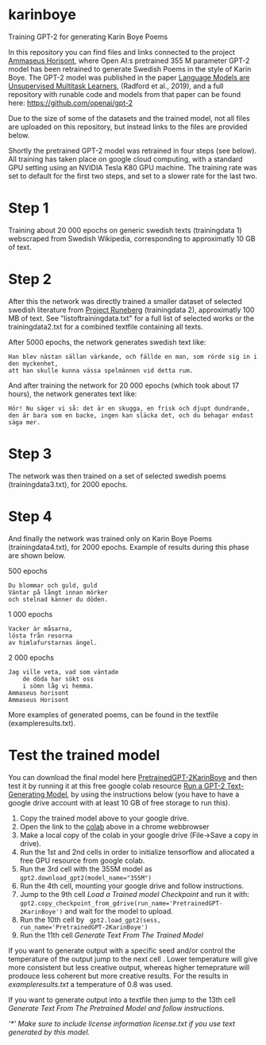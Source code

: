 # karinboye
Training GPT-2 for generating Karin Boye Poems

In this repository you can find files and links connected to the project <a href="http://www.svenskscifi.se/ammaseus.html">Ammaseus Horisont</a>, where Open AI:s pretrained 355 M parameter GPT-2 model has been retrained to generate Swedish Poems in the style of Karin Boye. The GPT-2 model was published in the paper <a href="https://d4mucfpksywv.cloudfront.net/better-language-models/language-models.pdf">Language Models are Unsupervised Multitask Learners</a>, (Radford et al., 2019), and a full repository with runable code and models from that paper can be found here: https://github.com/openai/gpt-2

Due to the size of some of the datasets and the trained model, not all files are uploaded on this repository, but instead links to the files are provided below.

Shortly the pretrained GPT-2 model was retrained in four steps (see below). All training has taken place on google cloud computing, with a standard GPU setting using an NVIDIA Tesla K80 GPU machine. The training rate was set to default for the first two steps, and set to a slower rate for the last two.

# Step 1

Training about 20 000 epochs on generic swedish texts (trainingdata 1) webscraped from Swedish Wikipedia, corresponding to approximatly 10 GB of text.


# Step 2

After this the network was directly trained a smaller dataset of selected swedish literature from <a href="http://runeberg.org">Project Runeberg</a> (trainingdata 2), approximatly 100 MB of text. See "listoftrainingdata.txt" for a full list of selected works or the trainingdata2.txt for a combined textfile containing all texts.

After 5000 epochs, the network generates swedish text like:

  	Han blev nästan sällan värkande, och fällde en man, som rörde sig in i den myckenhet, 
  	att han skulle kunna vässa spelmännen vid detta rum.

And after training the network for 20 000 epochs (which took about 17 hours), the network generates text like:

	Hör! Nu säger vi så: det är en skugga, en frisk och djupt dundrande, 
  	den är bara som en backe, ingen kan släcka det, och du behagar endast säga mer.


# Step 3

The network was then trained on a set of selected swedish poems (trainingdata3.txt), for 2000 epochs.


# Step 4

And finally the network was trained only on Karin Boye Poems (trainingdata4.txt), for 2000 epochs.
Example of results during this phase are shown below.

500 epochs

  	Du blommar och guld, guld 
  	Väntar på långt innan mörker 
  	och stelnad känner du döden. 

1 000 epochs

	Vacker är måsarna, 
  	lösta från resorna
  	av himlafurstarnas ängel.

2 000 epochs

	Jag ville veta, vad som väntade
       	de döda har sökt oss
       	i sömn låg vi hemma. 
  	Ammaseus horisont 
  	Ammaseus Horisont
  
  
  
  
 More examples of generated poems, can be found in the textfile (exampleresults.txt).
 
 # Test the trained model
 
You can download the final model here <a href="">PretrainedGPT-2KarinBoye</a> and then test it by running it at this free google colab resource <a href="https://colab.research.google.com/drive/1VLG8e7YSEwypxU-noRNhsv5dW4NfTGce">Run a GPT-2 Text-Generating Model</a>, by using the instructions below (you have to have a google drive account with at least 10 GB of free storage to run this).

1. Copy the trained model above to your google drive.
2. Open the link to the <a href="https://colab.research.google.com/drive/1VLG8e7YSEwypxU-noRNhsv5dW4NfTGce">colab</a> above in a chrome webbrowser
2. Make a local copy of the colab in your google drive (File->Save a copy in drive).
3. Run the 1st and 2nd cells in order to initialize tensorflow and allocated a free GPU resource from google colab.
4. Run the 3rd cell with the 355M model as <code>gpt2.download_gpt2(model_name="355M")</code>
5. Run the 4th cell, mounting your google drive and follow instructions.
6. Jump to the 9th cell <i>Load a Trained model Checkpoint</i> and run it with:
<code>gpt2.copy_checkpoint_from_gdrive(run_name='PretrainedGPT-2KarinBoye')</code> and wait for the model to upload.
7. Run the 10th cell by <code> gpt2.load_gpt2(sess, run_name='PretrainedGPT-2KarinBoye')</code>
8. Run the 11th cell <i>Generate Text From The Trained Model</i>

If you want to generate output with a specific seed and/or control the temperature of the output jump to the next cell <i></i>. Lower temperature will give more consistent but less creative output, whereas higher temeprature will prodouce less coherent but more creative results. For the results in <i>exampleresults.txt</i> a temperature of 0.8 was used.

If you want to generate output into a textfile then jump to the 13th cell <i>Generate Text From The Pretrained Model<i> and follow instructions.

'*' Make sure to include license information <i>license.txt</i> if you use text generated by this model.





